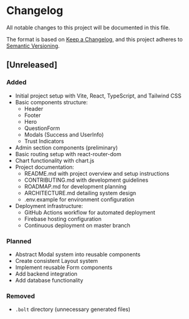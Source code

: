 # Changelog

All notable changes to this project will be documented in this file.

The format is based on [Keep a Changelog](https://keepachangelog.com/en/1.0.0/),
and this project adheres to [Semantic Versioning](https://semver.org/spec/v2.0.0.html).

## [Unreleased]

### Added
- Initial project setup with Vite, React, TypeScript, and Tailwind CSS
- Basic components structure:
  - Header
  - Footer
  - Hero
  - QuestionForm
  - Modals (Success and UserInfo)
  - Trust Indicators
- Admin section components (preliminary)
- Basic routing setup with react-router-dom
- Chart functionality with chart.js
- Project documentation:
  - README.md with project overview and setup instructions
  - CONTRIBUTING.md with development guidelines
  - ROADMAP.md for development planning
  - ARCHITECTURE.md detailing system design
  - .env.example for environment configuration
- Deployment infrastructure:
  - GitHub Actions workflow for automated deployment
  - Firebase hosting configuration
  - Continuous deployment on master branch

### Planned
- Abstract Modal system into reusable components
- Create consistent Layout system
- Implement reusable Form components
- Add backend integration
- Add database functionality

### Removed
- `.bolt` directory (unnecessary generated files)
